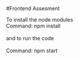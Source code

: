 #Frontend Assesment

To install the node modules<br/>
Command:   npm install<br/>
<br/>
and to run the code<br/>
<br/>
Command:  npm start
